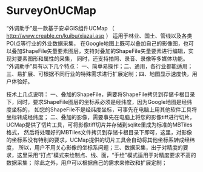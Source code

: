 # SurveyOnUCMap
“外调助手”是一款基于安卓GIS组件UCMap （ http://www.creable.cn/kuibu/xiazai.asp ） 适用于林业、国土、管线以及各类POI点等行业的外业数据采集，
在Google地图上既可以叠加自己的影像图，也可以叠加ShapeFile矢量要素图层，支持对叠加的ShapeFile矢量要素进行编辑，实现对要素图形和属性的采集，
同时，还支持拍照、录音、录像等多媒体功能。
“外调助手”具有以下几个特点：
一、简单易操作；二、通用，各行业都能适用；三、易扩展、可根据不同行业的特殊需求进行扩展定制；四、地图显示速度快，用户体验好。

技术上几点说明：
一、叠加的ShapeFile，需要将ShapeFile拷贝到存储卡根目录下，同时，要求ShapeFile图层的坐标系必须是经纬度，因为Google地图是经纬度坐标的，
如您的ShapeFile不是经纬度坐标，可事先在电脑上用其他软件工具将坐标转成经纬度；
二、叠加的影像，需要事先在电脑上将您的影像tiff进行切片，UCMap提供了切片工具，可将影像tiff切片并存储到sqlite里成为标准的MBTiles格式，
然后将处理好的MBTiles文件拷贝到存储卡根目录下即可，这里，对影像的坐标系没有特别的要求，UCMap提供的切片工具会自动将其他坐标系转成经纬度，
所以，用户不用关心影像的坐标系问题；三、数据采集，出于对精度的要求，这里采用“打点”模式来绘制点、线、面，“手绘”模式适用于对精度要求不高的数据采集；
除此之外，用户可以根据自己的需求来修改和扩展定制；

